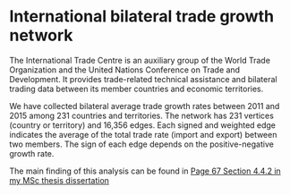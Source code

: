 # International bilateral trade growth network

The International Trade Centre is an auxiliary group of the World Trade Organization and the United Nations Conference on Trade and Development. It provides trade-related technical assistance
and bilateral trading data between its member countries and economic territories. 

We have collected bilateral average trade growth rates between 2011 and 2015 among 231 countries and territories. The network has 231 vertices (country or territory) and 16,356 edges. Each signed and
weighted edge indicates the average of the total trade rate (import and export) between two members. The sign of each edge depends on the positive-negative growth rate.

The main finding of this analysis can be found in [Page 67 Section 4.4.2 in my MSc thesis dissertation](https://open.library.ubc.ca/media/download/pdf/24/1.0347257/4)
